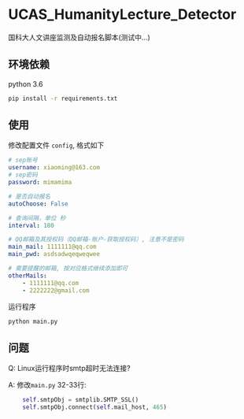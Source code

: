 # UCAS_HumanityLecture_Detector
国科大人文讲座监测及自动报名脚本(测试中...)

## 环境依赖

python 3.6

```sh
pip install -r requirements.txt
```


## 使用
修改配置文件 `config`, 格式如下
```yaml
# sep账号
username: xiaoming@163.com
# sep密码
password: mimamima

# 是否自动报名
autoChoose: False

# 查询间隔，单位 秒
interval: 180

# QQ邮箱及其授权码（QQ邮箱-账户-获取授权码）, 注意不是密码
main_mail: 1111111@qq.com
main_pwd: asdsadwqeqweqwee

# 需要提醒的邮箱, 按对应格式继续添加即可
otherMails:
    - 1111111@qq.com
    - 2222222@gmail.com
```
运行程序
```python
python main.py
```

## 问题

Q: Linux运行程序时smtp超时无法连接?

A: 修改`main.py` 32-33行:
```python
    self.smtpObj = smtplib.SMTP_SSL() 
    self.smtpObj.connect(self.mail_host, 465)
```
